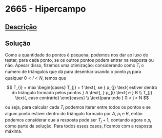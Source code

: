 # 2665 - Hipercampo

## [Descrição](https://www.beecrowd.com.br/judge/pt/problems/view/2665)

## Solução

Como a quantidade de pontos é pequena, podemos nos dar ao luxo de testar, para cada ponto, se os outros pontos podem entrar na resposta ou não. Apesar disso, fizemos uma otimização: considerando como $T_{i}$ o número de triângulos que dá para desenhar usando o ponto $p_{i}$ para qualquer $0 < i < N$, temos que

$$
T_{i} = max
\begin{cases}
T_{j} + 1 \text{, se } p_{j} \text{ estiver dentro do triângulo formado pelos pontos } A \text{, } p_{i} \text{ e } B \\
T_{j} \text{, caso contrário}
\end{cases} \\
\text{para todo } 0 < j < N 
$$

ou seja, para calcular cada $T_{i}$ podemos iterar entre todos os pontos e se algum ponto estiver dentro do triângulo formado por $A$, $p_{i}$ e $B$, então podemos considerar que a resposta pode ser $T_{j} + 1$, contando agora o $p_{i}$ como parte da solução. Para todos esses casos, ficamos com a resposta máxima.